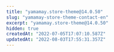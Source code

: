 ```yaml
---
title: "yamamay.store-theme@14.0.50"
slug: "yamamay-store-theme-contact-en"
excerpt: "yamamay.store-theme@14.0.50"
hidden: true
createdAt: "2022-07-05T17:07:10.587Z"
updatedAt: "2022-08-03T17:55:31.357Z"
---
```

